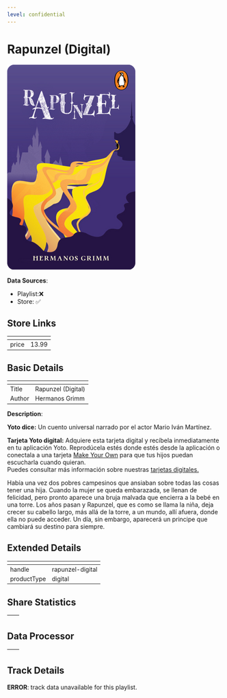 ```yaml
---
level: confidential
---
```

# Rapunzel (Digital)

![card_[4hunc].png](../../img/cards/card_[4hunc].png)

**Data Sources**: 

- Playlist:❌
- Store: ✅


## Store Links

| <!-- --> | <!-- --> |
| - | - |
| price | 13.99 |


## Basic Details

| <!-- --> | <!-- --> |
| - | - |
| Title | Rapunzel (Digital) |
| Author | Hermanos Grimm |

**Description**:

**Yoto dice:** Un cuento universal narrado por el actor Mario Iván Martínez.

**Tarjeta Yoto digital:** Adquiere esta tarjeta digital y recíbela inmediatamente en tu aplicación Yoto. Reprodúcela estés donde estés desde la aplicación o conectala a una tarjeta [Make Your Own](https://ca.yotoplay.com/pages/myo) para que tus hijos puedan escucharla cuando quieran.  
Puedes consultar más información sobre nuestras [tarjetas digitales.](https://ca.yotoplay.com/blogs/yoto-journal/what-are-digital-yoto-cards)

Había una vez dos pobres campesinos que ansiaban sobre todas las cosas tener una hija. Cuando la mujer se queda embarazada, se llenan de felicidad, pero pronto aparece una bruja malvada que encierra a la bebé en una torre. Los años pasan y Rapunzel, que es como se llama la niña, deja crecer su cabello largo, más allá de la torre, a un mundo, allí afuera, donde ella no puede acceder. Un día, sin embargo, aparecerá un principe que cambiará su destino para siempre.


## Extended Details

| <!-- --> | <!-- --> |
| - | - |
| handle | rapunzel-digital |
| productType | digital |


## Share Statistics

| <!-- --> | <!-- --> |
| - | - |


## Data Processor

| <!-- --> | <!-- --> |
| - | - |


## Track Details

**ERROR**: track data unavailable for this playlist.
